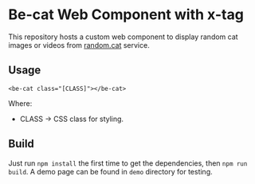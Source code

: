 # Be-cat Web Component with x-tag

This repository hosts a custom web component to display random cat images or videos from [random.cat](http://random.cat) service.

## Usage

~~~
<be-cat class="[CLASS]"></be-cat>
~~~

Where:

* CLASS -> CSS class for styling.

## Build

Just run `npm install` the first time to get the dependencies, then `npm run build`. A demo page can be found in `demo` directory for testing.